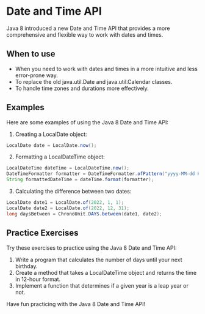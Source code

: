 # Date and Time API
Java 8 introduced a new Date and Time API that provides a more comprehensive and flexible way to work with dates and times.

## When to use
- When you need to work with dates and times in a more intuitive and less error-prone way.
- To replace the old java.util.Date and java.util.Calendar classes.
- To handle time zones and durations more effectively.

## Examples
Here are some examples of using the Java 8 Date and Time API:

1. Creating a LocalDate object:
```java
LocalDate date = LocalDate.now();
```

2. Formatting a LocalDateTime object:
```java
LocalDateTime dateTime = LocalDateTime.now();
DateTimeFormatter formatter = DateTimeFormatter.ofPattern("yyyy-MM-dd HH:mm:ss");
String formattedDateTime = dateTime.format(formatter);
```

3. Calculating the difference between two dates:
```java
LocalDate date1 = LocalDate.of(2022, 1, 1);
LocalDate date2 = LocalDate.of(2022, 12, 31);
long daysBetween = ChronoUnit.DAYS.between(date1, date2);
```

## Practice Exercises
Try these exercises to practice using the Java 8 Date and Time API:

1. Write a program that calculates the number of days until your next birthday.
2. Create a method that takes a LocalDateTime object and returns the time in 12-hour format.
3. Implement a function that determines if a given year is a leap year or not.

Have fun practicing with the Java 8 Date and Time API!

